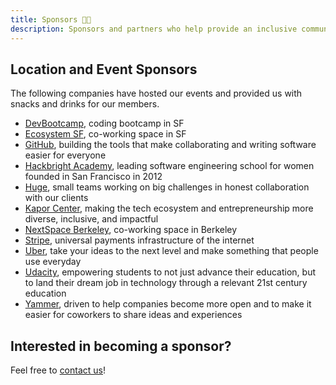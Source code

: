 ```yaml
---
title: Sponsors 🙌🏽️
description: Sponsors and partners who help provide an inclusive community.
---
```


## Location and Event Sponsors

The following companies have hosted our events and provided us with snacks and drinks for our members.

* [DevBootcamp](https://devbootcamp.com/), coding bootcamp in SF
* [Ecosystem SF](http://eco-systm.com/), co-working space in SF
* [GitHub](https://github.com/about/careers), building the tools that make collaborating and writing software easier for everyone
* [Hackbright Academy](https://hackbrightacademy.com/), leading software engineering school for women founded in San Francisco in 2012
* [Huge](http://www.hugeinc.com/contactus/oakland), small teams working on big challenges in honest collaboration with our clients
* [Kapor Center](http://www.kaporcenter.org/), making the tech ecosystem and entrepreneurship more diverse, inclusive, and impactful
* [NextSpace Berkeley](http://nextspace.us), co-working space in Berkeley
* [Stripe](https://stripe.com/jobs), universal payments infrastructure of the internet
* [Uber](https://www.uber.com/careers/), take your ideas to the next level and make something that people use everyday
* [Udacity](https://www.udacity.com/jobs), empowering students to not just advance their education, but to land their dream job in technology through a relevant 21st century education
* [Yammer](https://careers.microsoft.com/yammer), driven to help companies become more open and to make it easier for coworkers to share ideas and experiences

## Interested in becoming a sponsor?

Feel free to [contact us](/contact)!
